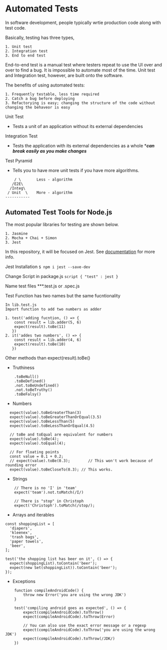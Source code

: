 # Automated Tests
In software development, people typically wrtie production code along with test code. 

Basically, testing has three types, 
```
1. Unit test
2. Integration test
3. End to end test
``` 

End-to-end test is a manual test where testers repeat to use the UI over and over to find a bug. It is impossible to automate most of the time. Unit test and Integration test, however, are built onto the software.

The benefits of using automated tests:
```
1. Frequently testable, less time required
2. Catch a bug before deploying
3. Refactorying is easy; changing the structure of the code without changing the behaveor is easy
```
Unit Test
- Tests a unit of an application without its external dependencies

Integration Test
- Tests the application with its external dependencies as a whole ****can break easily as you make changes***

Test Pyramid 
- Tells you to have more unit tests if you have more algorithms.
```
    / \       Less - algorithm 
   /E2E\      
  /Integ\
 / Unit  \    More - algorithm
-----------
```
## Automated Test Tools for Node.js
The most popular libraries for testing are shown below.
```
1. Jasmine
2. Mocha + Chai + Simon
3. Jest
```
In this repository, it will be focused on Jest. See [documentation](https://jestjs.io/docs/en/getting-started.html) for more info.

Jest Installation
``` $ npm i jest --save-dev ```

Change Script in package.js
```script { "test" : jest }```

Name test files ***.test.js or .spec.js

Test Function has two names but the same fucntionality
```
In lib.test.js
Import function to add two numbers as adder

1. test('adding fucntion, () => {
    const result = lib.adder(5, 6)
    expect(result).toBe(11)
   })
2. it('addes two numbers', () => {
    const result = lib.adder(4, 6)
    expect(result).toBe(10)
   })
```

Other methods than expect(result).toBe()
- Truthiness
```
    .toBeNull()
    .toBeDefined()
    .not.toBeUndefined()
    .not.toBeTruthy()
    .toBeFalsy()
```
- Numbers
```
  expect(value).toBeGreaterThan(3)
  expect(value).toBeGreaterThanOrEqual(3.5)
  expect(value).toBeLessThan(5)
  expect(value).toBeLessThanOrEqual(4.5)

  // toBe and toEqual are equivalent for numbers
  expect(value).toBe(4);
  expect(value).toEqual(4);
  
  // For floating points
  const value = 0.1 + 0.2;
  // expect(value).toBe(0.3);        // This won't work because of rounding error
  expect(value).toBeCloseTo(0.3); // This works.
```
- Strings
```
    // There is no 'I' in 'team'
    expect('team').not.toMatch(/I/)

    // There is "stop" in Christoph
    expect('Christoph').toMatch(/stop/);
```
- Arrays and iterables
```
const shoppingList = [
  'diapers',
  'kleenex',
  'trash bags',
  'paper towels',
  'beer',
];

test('the shopping list has beer on it', () => {
  expect(shoppingList).toContain('beer');
  expect(new Set(shoppingList)).toContain('beer');
});
```
- Exceptions
```
    function compileAndroidCode() {
        throw new Error('you are using the wrong JDK')
    }

    test('compiling android goes as expected', () => {
        expect(compileAndroidCode).toThrow()
        expect(compileAndroidCode).toThrow(Error)

        // You can also use the exact error message or a regexp
        expect(compileAndroidCode).toThrow('you are using the wrong JDK')
        expect(compileAndroidCode).toThrow(/JDK/)
    })
```


